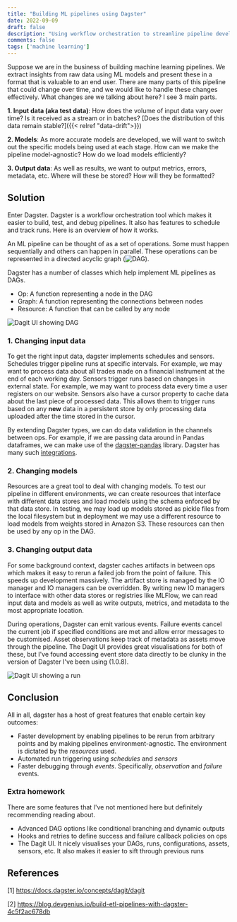 ```yaml
---
title: "Building ML pipelines using Dagster"
date: 2022-09-09
draft: false
description: "Using workflow orchestration to streamline pipeline development"
comments: false
tags: ['machine learning']
---
```


Suppose we are in the business of building machine learning pipelines. We extract insights from raw data using ML models and present these in a format that is valuable to an end user. There are many parts of this pipeline that could change over time, and we would like to handle these changes effectively. What changes are we talking about here? I see 3 main parts.

**1. Input data (aka test data)**: How does the volume of input data vary over time? Is it received as a stream or in batches? [Does the distribution of this data remain stable?]({{< relref "data-drift">}})

**2. Models**: As more accurate models are developed, we will want to switch out the specific models being used at each stage. How can we make the pipeline model-agnostic? How do we load models efficiently?

**3. Output data**: As well as results, we want to output metrics, errors, metadata, etc. Where will these be stored? How will they be formatted?


## Solution

Enter Dagster. Dagster is a workflow orchestration tool which makes it easier to build, test, and debug pipelines. It also has features to schedule and track runs. Here is an overview of how it works.

An ML pipeline can be thought of as a set of operations. Some must happen sequentially and others can happen in parallel. These operations can be represented in a directed acyclic graph (![DAG](https://medium.com/hashmapinc/building-ml-pipelines-8e27344a42d2)).

Dagster has a number of classes which help implement ML pipelines as DAGs.
- Op: A function representing a node in the DAG
- Graph: A function representing the connections between nodes
- Resource: A function that can be called by any node

![Dagit UI showing DAG](/img/dagster/dagit-dag.png "Dagit UI showing DAG of ops[1]")

### 1. Changing input data

To get the right input data, dagster implements schedules and sensors. Schedules trigger pipeline runs at specific intervals. For example, we may want to process data about all trades made on a financial instrument at the end of each working day. Sensors trigger runs based on changes in external state. For example, we may want to process data every time a user registers on our website. Sensors also have a cursor property to cache data about the last piece of processed data. This allows them to trigger runs based on any **new** data in a persistent store by only processing data uploaded after the time stored in the cursor.

By extending Dagster types, we can do data validation in the channels between ops. For example, if we are passing data around in Pandas dataframes, we can make use of the [dagster-pandas](https://docs.dagster.io/integrations/pandas) library. Dagster has many such [integrations](https://docs.dagster.io/integrations).

### 2. Changing models
Resources are a great tool to deal with changing models. To test our pipeline in different environments, we can create resources that interface with different data stores and load models using the schema enforced by that data store. In testing, we may load up models stored as pickle files from the local filesystem but in deployment we may use a different resource to load models from weights stored in Amazon S3. These resources can then be used by any op in the DAG.

### 3. Changing output data
For some background context, dagster caches artifacts in between ops which makes it easy to rerun a failed job from the point of failure. This speeds up development massively. The artifact store is managed by the IO manager and IO managers can be overridden. By writing new IO managers to interface with other data stores or registries like MLFlow, we can read input data and models as well as write outputs, metrics, and metadata to the most appropriate location.

During operations, Dagster can emit various events. Failure events cancel the current job if specified conditions are met and allow error messages to be customised. Asset observations keep track of metadata as assets move through the pipeline. The Dagit UI provides great visualisations for both of these, but I've found accessing event store data directly to be clunky in the version of Dagster I've been using (1.0.8).

![Dagit UI showing a run](/img/dagster/dagit-run.png "Dagit UI showing a run[2]")

## Conclusion

All in all, dagster has a host of great features that enable certain key outcomes:
- Faster development by enabling pipelines to be rerun from arbitrary points and by making pipelines environment-agnostic. The environment is dictated by the _resources_ used.
- Automated run triggering using _schedules_ and _sensors_
- Faster debugging through _events_. Specifically, _observation_ and _failure_ events.

### Extra homework

There are some features that I've not mentioned here but definitely recommending reading about.
- Advanced DAG options like conditional branching and dynamic outputs
- Hooks and retries to define success and failure callback policies on ops
- The Dagit UI. It nicely visualises your DAGs, runs, configurations, assets, sensors, etc. It also makes it easier to sift through previous runs

## References

[1] https://docs.dagster.io/concepts/dagit/dagit

[2] https://blog.devgenius.io/build-etl-pipelines-with-dagster-4c5f2ac678db